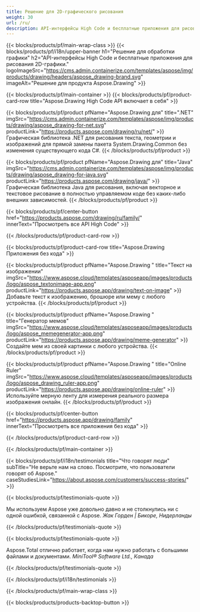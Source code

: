 ```yaml
---
title: Решение для 2D-графического рисования 
weight: 30
url: /ru/
description: API-интерфейсы High Code и бесплатные приложения для рисования 2D-графики. Возможность рисовать текст, линии, кривые и фигуры, а также конвертировать изображения в различные форматы.
---
```


{{< blocks/products/pf/main-wrap-class >}}
{{< blocks/products/pf/i18n/upper-banner h1="Решение для обработки графики" h2="API-интерфейсы High Code и бесплатные приложения для рисования 2D-графики." logoImageSrc="https://cms.admin.containerize.com/templates/aspose/img/products/drawing/headers/aspose_drawing-brand.svg" imageAlt="Решение для продукта Aspose.Drawing" >}}

{{< blocks/products/pf/main-container >}}
{{< blocks/products/pf/product-card-row title="Aspose.Drawing High Code API включает в себя" >}}

{{< blocks/products/pf/product pfName="Aspose.Drawing для" title=".NET" imgSrc="https://cms.admin.containerize.com/templates/aspose/img/products/drawing/aspose_drawing-for-net.svg" productLink="https://products.aspose.com/drawing/ru/net/" >}}
Графическая библиотека .NET для рисования текста, геометрии и изображений для прямой замены пакета System.Drawing.Common без изменения существующего кода C#.
{{< /blocks/products/pf/product >}}

{{< blocks/products/pf/product pfName="Aspose.Drawing для" title="Java" imgSrc="https://cms.admin.containerize.com/templates/aspose/img/products/drawing/aspose_drawing-for-java.svg" productLink="https://products.aspose.com/drawing/java/" >}}
Графическая библиотека Java для рисования, включая векторное и текстовое рисование в полностью управляемом коде без каких-либо внешних зависимостей.
{{< /blocks/products/pf/product >}}

{{< blocks/products/pf/center-button href="https://products.aspose.com/drawing/ru/family/" innerText="Просмотреть все API High Code" >}}

{{< /blocks/products/pf/product-card-row >}}

{{< blocks/products/pf/product-card-row title="Aspose.Drawing Приложения без кода" >}}

{{< blocks/products/pf/product pfName="Aspose.Drawing " title="Текст на изображении" imgSrc="https://www.aspose.cloud/templates/asposeapp/images/products/logo/aspose_textonimage-app.png" productLink="https://products.aspose.app/drawing/text-on-image" >}}
Добавьте текст к изображению, брошюре или мему с любого устройства.
{{< /blocks/products/pf/product >}}

{{< blocks/products/pf/product pfName="Aspose.Drawing " title="Генератор мемов" imgSrc="https://www.aspose.cloud/templates/asposeapp/images/products/logo/aspose_memegenerator-app.png" productLink="https://products.aspose.app/drawing/meme-generator" >}}
Создайте мем из своей картинки с любого устройства.
{{< /blocks/products/pf/product >}}

{{< blocks/products/pf/product pfName="Aspose.Drawing " title="Online Ruler" imgSrc="https://www.aspose.cloud/templates/asposeapp/images/products/logo/aspose_drawing_ruler-app.png" productLink="https://products.aspose.app/drawing/online-ruler" >}}
Используйте мерную ленту для измерения реального размера изображения онлайн.
{{< /blocks/products/pf/product >}}

{{< blocks/products/pf/center-button href="https://products.aspose.app/drawing/family" innerText="Просмотреть все приложения без кода" >}}

{{< /blocks/products/pf/product-card-row >}}

{{< /blocks/products/pf/main-container >}}

{{< blocks/products/pf/i18n/testimonials title="Что говорят люди" subTitle="Не верьте нам на слово. Посмотрите, что пользователи говорят об Aspose." caseStudiesLink="https://about.aspose.com/customers/success-stories/" >}}

{{< blocks/products/pf/testimonials-quote >}}
<p class="first">
 Мы используем Aspose уже довольно давно и не столкнулись ни с одной ошибкой, связанной с Aspose.
 <em>
  Жак Горден | Бикоре, Нидерланды
 </em>
</p>

{{< /blocks/products/pf/testimonials-quote >}}

{{< blocks/products/pf/testimonials-quote >}}
<p class="second">
 Aspose.Total отлично работает, когда нам нужно работать с большими файлами и документами.
 <em>
  MiniTool® Software Ltd., Канада
 </em>
</p>

{{< /blocks/products/pf/testimonials-quote >}}

{{< /blocks/products/pf/i18n/testimonials >}}

{{< /blocks/products/pf/main-wrap-class >}}

{{< blocks/products/products-backtop-button >}}

